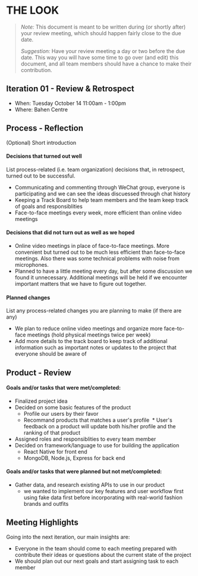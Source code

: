 # THE LOOK

 > _Note:_ This document is meant to be written during (or shortly after) your review meeting, which should happen fairly close to the due date.      
 >      
 > _Suggestion:_ Have your review meeting a day or two before the due date. This way you will have some time to go over (and edit) this document, and all team members should have a chance to make their contribution.


## Iteration 01 - Review & Retrospect

 * When: Tuesday October 14 11:00am - 1:00pm
 * Where: Bahen Centre

## Process - Reflection

(Optional) Short introduction

#### Decisions that turned out well

List process-related (i.e. team organization) decisions that, in retrospect, turned out to be successful.
* Communicating and commenting through WeChat group, everyone is participating and we can see the ideas discuessed through chat history
* Keeping a Track Board to help team members and the team keep track of goals and responsiblities
* Face-to-face meetings every week, more efficient than online video meetings

#### Decisions that did not turn out as well as we hoped

* Online video meetings in place of face-to-face meetings. More convenient but turned out to be much less efficient than face-to-face meetings. Also there was some technical problems with noise from microphones.
* Planned to have a little meeting every day, but after some discussion we found it unnecessary. Additional meetings will be held if we encounter important matters that we have to figure out together.

#### Planned changes

List any process-related changes you are planning to make (if there are any)
* We plan to reduce online video meetings and organize more face-to-face meetings (hold physical meetings twice per week)
* Add more details to the track board to keep track of additional information such as important notes or updates to the project that everyone should be aware of

## Product - Review

#### Goals and/or tasks that were met/completed:

* Finalized project idea
* Decided on some basic features of the product 
  * Profile our users by their favor
  * Recommand products that matches a user's profile
  * User's feedback on a product will update both his/her profile and the ranking of that product
* Assigned roles and responsiblities to every team member
* Decided on framework/language to use for building the application
  * React Native for front end
  * MongoDB, Node.js, Express for back end

#### Goals and/or tasks that were planned but not met/completed:

* Gather data, and research existing APIs to use in our product
  * we wanted to implement our key features and user workflow first using fake data first before incorporating with real-world fashion brands and outfits

## Meeting Highlights

Going into the next iteration, our main insights are:

* Everyone in the team should come to each meeting prepared with contribute their ideas or questions about the current state of the project
* We should plan out our next goals and start assigning task to each member 
